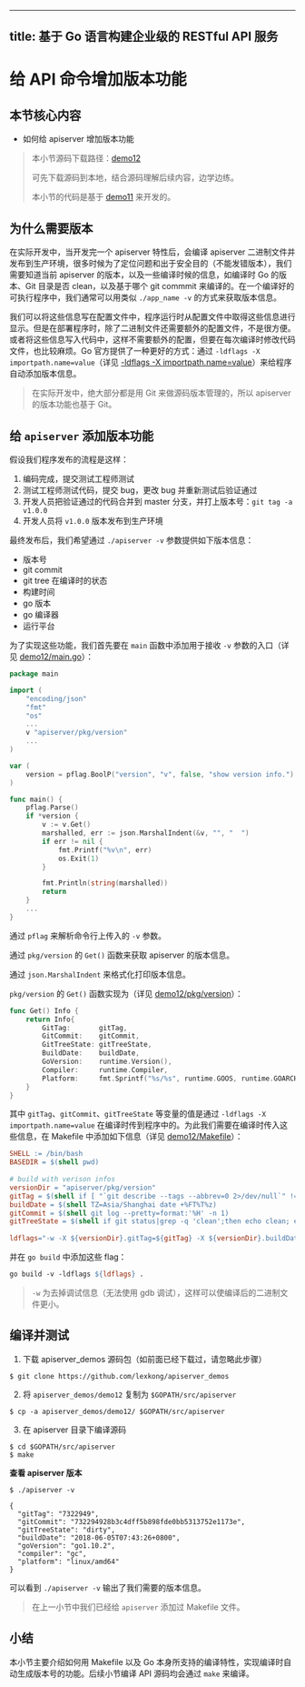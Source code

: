 
---
title: 基于 Go 语言构建企业级的 RESTful API 服务
---

# 给 API 命令增加版本功能

## 本节核心内容

+ 如何给 apiserver 增加版本功能

> 本小节源码下载路径：[demo12](https://github.com/lexkong/apiserver_demos/tree/master/demo12)
>
> 可先下载源码到本地，结合源码理解后续内容，边学边练。
>
> 本小节的代码是基于 [demo11](https://github.com/lexkong/apiserver_demos/tree/master/demo11) 来开发的。


## 为什么需要版本

在实际开发中，当开发完一个 apiserver 特性后，会编译 apiserver 二进制文件并发布到生产环境，很多时候为了定位问题和出于安全目的（不能发错版本），我们需要知道当前 apiserver 的版本，以及一些编译时候的信息，如编译时 Go 的版本、Git 目录是否 clean，以及基于哪个 git commmit 来编译的。在一个编译好的可执行程序中，我们通常可以用类似 `./app_name -v` 的方式来获取版本信息。

我们可以将这些信息写在配置文件中，程序运行时从配置文件中取得这些信息进行显示。但是在部署程序时，除了二进制文件还需要额外的配置文件，不是很方便。或者将这些信息写入代码中，这样不需要额外的配置，但要在每次编译时修改代码文件，也比较麻烦。Go 官方提供了一种更好的方式：通过 `-ldflags -X importpath.name=value`（详见 [-ldflags -X importpath.name=value](https://golang.org/cmd/link/)）来给程序自动添加版本信息。

> 在实际开发中，绝大部分都是用 Git 来做源码版本管理的，所以 apiserver 的版本功能也基于 Git。

## 给 `apiserver` 添加版本功能

假设我们程序发布的流程是这样：

1. 编码完成，提交测试工程师测试
2. 测试工程师测试代码，提交 bug，更改 bug 并重新测试后验证通过
3. 开发人员把验证通过的代码合并到 master 分支，并打上版本号：`git tag -a v1.0.0`
4. 开发人员将 `v1.0.0` 版本发布到生产环境

最终发布后，我们希望通过 `./apiserver -v` 参数提供如下版本信息：

+ 版本号
+ git commit
+ git tree 在编译时的状态
+ 构建时间
+ go 版本
+ go 编译器
+ 运行平台

为了实现这些功能，我们首先要在 `main` 函数中添加用于接收 `-v` 参数的入口（详见 [demo12/main.go](https://github.com/lexkong/apiserver_demos/blob/master/demo12/main.go)）：

```go
package main

import (
	"encoding/json"
	"fmt"
	"os"
	...
	v "apiserver/pkg/version"
	...
)

var (
	version = pflag.BoolP("version", "v", false, "show version info.")
)

func main() {
	pflag.Parse()
	if *version {
		v := v.Get()
		marshalled, err := json.MarshalIndent(&v, "", "  ")
		if err != nil {
			fmt.Printf("%v\n", err)
			os.Exit(1)
		}

		fmt.Println(string(marshalled))
		return
	}
	...
}
```

通过 `pflag` 来解析命令行上传入的 `-v` 参数。

通过 `pkg/version` 的 `Get()` 函数来获取 apiserver 的版本信息。

通过 `json.MarshalIndent` 来格式化打印版本信息。


`pkg/version` 的 `Get()` 函数实现为（详见 [demo12/pkg/version](https://github.com/lexkong/apiserver_demos/tree/master/demo12/pkg/version)）：

```go
func Get() Info {
	return Info{
		GitTag:       gitTag,
		GitCommit:    gitCommit,
		GitTreeState: gitTreeState,
		BuildDate:    buildDate,
		GoVersion:    runtime.Version(),
		Compiler:     runtime.Compiler,
		Platform:     fmt.Sprintf("%s/%s", runtime.GOOS, runtime.GOARCH),
	}
}
```

其中 `gitTag`、`gitCommit`、`gitTreeState` 等变量的值是通过 `-ldflags -X importpath.name=value` 在编译时传到程序中的。为此我们需要在编译时传入这些信息，在 Makefile 中添加如下信息（详见 [demo12/Makefile](https://github.com/lexkong/apiserver_demos/blob/master/demo12/Makefile)）：

```makefile
SHELL := /bin/bash 
BASEDIR = $(shell pwd)
 
# build with verison infos
versionDir = "apiserver/pkg/version"
gitTag = $(shell if [ "`git describe --tags --abbrev=0 2>/dev/null`" != "" ];then git describe --tags --abbrev=0; else git log --pretty=format:'%h' -n 1; fi)
buildDate = $(shell TZ=Asia/Shanghai date +%FT%T%z)
gitCommit = $(shell git log --pretty=format:'%H' -n 1)
gitTreeState = $(shell if git status|grep -q 'clean';then echo clean; else echo dirty; fi)
 
ldflags="-w -X ${versionDir}.gitTag=${gitTag} -X ${versionDir}.buildDate=${buildDate} -X ${versionDir}.gitCommit=${gitCommit} -X ${versionDir}.gitTreeState=${gitTreeState}"
```

并在 `go build` 中添加这些 flag：

```makefile
go build -v -ldflags ${ldflags} .
```

> `-w` 为去掉调试信息（无法使用 gdb 调试），这样可以使编译后的二进制文件更小。

## 编译并测试

1. 下载 apiserver_demos 源码包（如前面已经下载过，请忽略此步骤）

```
$ git clone https://github.com/lexkong/apiserver_demos
```

2. 将 `apiserver_demos/demo12` 复制为 `$GOPATH/src/apiserver`

```
$ cp -a apiserver_demos/demo12/ $GOPATH/src/apiserver
```

3. 在 apiserver 目录下编译源码

```
$ cd $GOPATH/src/apiserver
$ make
```

**查看 apiserver 版本**

```
$ ./apiserver -v

{
  "gitTag": "7322949",
  "gitCommit": "732294928b3c4dff5b898fde0bb5313752e1173e",
  "gitTreeState": "dirty",
  "buildDate": "2018-06-05T07:43:26+0800",
  "goVersion": "go1.10.2",
  "compiler": "gc",
  "platform": "linux/amd64"
}
```

可以看到 `./apiserver -v` 输出了我们需要的版本信息。

> 在上一小节中我们已经给 `apiserver` 添加过 Makefile 文件。

## 小结

本小节主要介绍如何用 Makefile 以及 Go 本身所支持的编译特性，实现编译时自动生成版本号的功能。后续小节编译 API 源码均会通过 `make` 来编译。
    